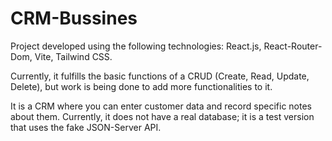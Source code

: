 # CRM-Bussines


Project developed using the following technologies: React.js, React-Router-Dom, Vite, Tailwind CSS.


Currently, it fulfills the basic functions of a CRUD (Create, Read, Update, Delete), but work is being done to add more functionalities to it.



It is a CRM where you can enter customer data and record specific notes about them. Currently, it does not have a real database; it is a test version that uses the fake JSON-Server API.
